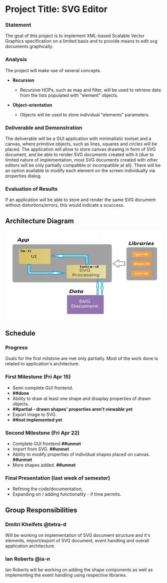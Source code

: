 # Project Title: SVG Editor

### Statement
The goal of this project is to implement XML-based Scalable Vector Graphics specification on a limited basis and to provide means to edit svg documents graphically.

### Analysis
The project will make use of several concepts.

* **Recursion**
  * Recursive HOPs, such as map and filter, will be used to retrieve data from the lists populated with "element" objects.
 
* **Object-orientation**
  * Objects will be used to store individual "elements" parameters.

### Deliverable and Demonstration
The deliverable will be a GUI application with minimalistic toolset and a canvas, where primitive objects, such as lines, squares and circles will be placed. The application will allow to store canvas drawing in form of SVG document, and be able to render SVG documents
created with it (due to limited nature of implementation, most SVG documents created with other editors will be only partially compatible or incompatible at all). There will be an option available to modify each element on the screen individually via properties dialog.

### Evaluation of Results
If an application will be able to store and render the same SVG document without distortions/errors, this would indicate a scuccess.

## Architecture Diagram
![diagram][archdiagram]

## Schedule

### Progress
 Goals for the first milstone are met only partially. Most of the work done is related to application's architecture.
 
### First Milestone (Fri Apr 15)
* Semi-complete GUI frontend.
 * **##done** 
* Ability to draw at least one shape 
  and disaplay properties of drawn objects. 
 * **##partial - drawn shapes' properties aren't viewable yet**
* Export image to SVG. 
 * **##not implemented yet**

### Second Milestone (Fri Apr 22)
* Complete GUI frontend **##unmet**
* Import from SVG. **##unmet**
* Ability to modify properties of individual
  shapes placed on canvas. **##unmet**
* More shapes added. **##unmet**

### Final Presentation (last week of semester)
* Refining the code/documentation,
* Expanding on / adding functionality - if time permits.

## Group Responsibilities

### Dmitri Kheifets @tetra-d
Will be working on implementation of SVG document structure and it's elements, import/export of SVG document, event handling and overall application architecture.

### Ian Roberts @ia-n
Ian Roberts will be working on adding the shape components as well as implementing the event handling using respective libraries.
<!-- Links -->
[archdiagram]: ./archchart.png
